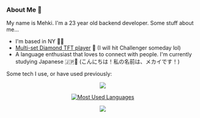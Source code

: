 ### About Me 👋

My name is Mehki. I'm a 23 year old backend developer. Some stuff about me...

- I'm based in NY 🗽🍎 
- [Multi-set Diamond TFT player](https://lolchess.gg/profile/na/kikimota) 💎 (I will hit Challenger someday lol)
- A language enthusiast that loves to connect with people. I'm currently studying Japanese 🇯🇵🗾 (こんにちは！私の名前は、メカイです！)

Some tech I use, or have used previously:

<p align="center">
  <a href="https://skillicons.dev">
    <img src="https://skillicons.dev/icons?i=go,python,bash,docker,git,github,md,mongodb,express,react,nodejs,html,css,tailwind,js,ts" />
  </a>
</p>

<div align="center">
  <a href="https://github.com/anuraghazra/github-readme-stats">
    <img src="https://github-readme-stats.vercel.app/api/top-langs/?username=mehkij&theme=dark&layout=compact" alt="Most Used Languages" />
  </a>
</div>

<p align="center">
  <img src="https://github.com/mehkij/mehkij/blob/main/omg-meme-dancing-gif.gif" />
</p>
